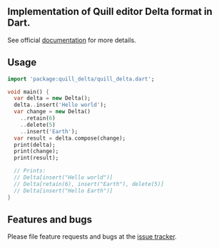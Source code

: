 ## Implementation of Quill editor Delta format in Dart.

See official [documentation][] for more details.

[documentation]: https://quilljs.com/docs/delta/

## Usage

```dart
import 'package:quill_delta/quill_delta.dart';

void main() {
  var delta = new Delta();
  delta..insert('Hello world');
  var change = new Delta()
    ..retain(6)
    ..delete(5)
    ..insert('Earth');
  var result = delta.compose(change);
  print(delta);
  print(change);
  print(result);

  // Prints:
  // Delta[insert("Hello world")]
  // Delta[retain(6), insert("Earth"), delete(5)]
  // Delta[insert("Hello Earth")]
}
```

## Features and bugs

Please file feature requests and bugs at the [issue tracker][tracker].

[tracker]: https://github.com/pulyaevskiy/dart-quill-delta/issues
